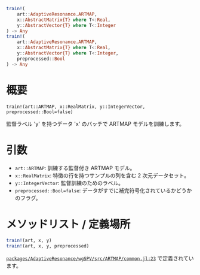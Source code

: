 ```julia
train!(
    art::AdaptiveResonance.ARTMAP,
    x::AbstractMatrix{T} where T<:Real,
    y::AbstractVector{T} where T<:Integer
) -> Any
train!(
    art::AdaptiveResonance.ARTMAP,
    x::AbstractMatrix{T} where T<:Real,
    y::AbstractVector{T} where T<:Integer,
    preprocessed::Bool
) -> Any

```

# 概要

```
train!(art::ARTMAP, x::RealMatrix, y::IntegerVector, preprocessed::Bool=false)
```

監督ラベル 'y' を持つデータ 'x' のバッチで ARTMAP モデルを訓練します。

# 引数

  * `art::ARTMAP`: 訓練する監督付き ARTMAP モデル。
  * `x::RealMatrix`: 特徴の行を持つサンプルの列を含む 2 次元データセット。
  * `y::IntegerVector`: 監督訓練のためのラベル。
  * `preprocessed::Bool=false`: データがすでに補完符号化されているかどうかのフラグ。

# メソッドリスト / 定義場所

```julia
train!(art, x, y)
train!(art, x, y, preprocessed)
```

[`packages/AdaptiveResonance/wgSPV/src/ARTMAP/common.jl:23`](file:///home/terasaki/.julia/packages/AdaptiveResonance/wgSPV/src/ARTMAP/common.jl) で定義されています。
